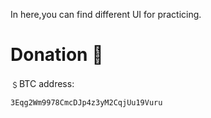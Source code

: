 In here,you can find different UI for practicing.
   
    
    


# Donation 🦄
﹩BTC address:

    3Eqg2Wm9978CmcDJp4z3yM2CqjUu19Vuru














